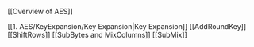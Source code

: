 
[[Overview of AES]]

[[1. AES/KeyExpansion/Key Expansion|Key Expansion]]
[[AddRoundKey]]
[[ShiftRows]]
[[SubBytes and MixColumns]]
[[SubMix]]














